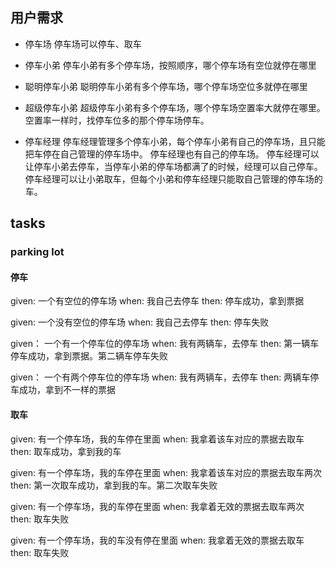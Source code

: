 ## 用户需求
- 停车场
停车场可以停车、取车

- 停车小弟
停车小弟有多个停车场，按照顺序，哪个停车场有空位就停在哪里

- 聪明停车小弟
聪明停车小弟有多个停车场，哪个停车场空位多就停在哪里

- 超级停车小弟
超级停车小弟有多个停车场，哪个停车场空置率大就停在哪里。
空置率一样时，找停车位多的那个停车场停车。

- 停车经理
停车经理管理多个停车小弟，每个停车小弟有自己的停车场，且只能把车停在自己管理的停车场中。
停车经理也有自己的停车场。
停车经理可以让停车小弟去停车，当停车小弟的停车场都满了的时候，经理可以自己停车。
停车经理可以让小弟取车，但每个小弟和停车经理只能取自己管理的停车场的车。

## tasks

### parking lot

#### 停车
given: 一个有空位的停车场
when: 我自己去停车
then: 停车成功，拿到票据

given: 一个没有空位的停车场
when: 我自己去停车
then: 停车失败

given： 一个有一个停车位的停车场
when: 我有两辆车，去停车
then: 第一辆车停车成功，拿到票据。第二辆车停车失败

given： 一个有两个停车位的停车场
when: 我有两辆车，去停车
then: 两辆车停车成功，拿到不一样的票据

#### 取车
given: 有一个停车场，我的车停在里面
when: 我拿着该车对应的票据去取车
then: 取车成功，拿到我的车

given: 有一个停车场，我的车停在里面
when: 我拿着该车对应的票据去取车两次
then: 第一次取车成功，拿到我的车。第二次取车失败

given: 有一个停车场，我的车停在里面
when: 我拿着无效的票据去取车两次
then: 取车失败

given: 有一个停车场，我的车没有停在里面
when: 我拿着无效的票据去取车
then: 取车失败
